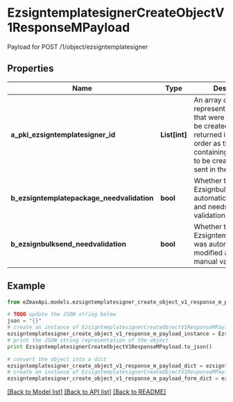 # EzsigntemplatesignerCreateObjectV1ResponseMPayload

Payload for POST /1/object/ezsigntemplatesigner

## Properties

Name | Type | Description | Notes
------------ | ------------- | ------------- | -------------
**a_pki_ezsigntemplatesigner_id** | **List[int]** | An array of unique IDs representing the object that were requested to be created.  They are returned in the same order as the array containing the objects to be created that was sent in the request. | 
**b_ezsigntemplatepackage_needvalidation** | **bool** | Whether the Ezsignbulksend was automatically modified and needs a manual validation | 
**b_ezsignbulksend_needvalidation** | **bool** | Whether the Ezsigntemplatepackage was automatically modified and needs a manual validation | 

## Example

```python
from eZmaxApi.models.ezsigntemplatesigner_create_object_v1_response_m_payload import EzsigntemplatesignerCreateObjectV1ResponseMPayload

# TODO update the JSON string below
json = "{}"
# create an instance of EzsigntemplatesignerCreateObjectV1ResponseMPayload from a JSON string
ezsigntemplatesigner_create_object_v1_response_m_payload_instance = EzsigntemplatesignerCreateObjectV1ResponseMPayload.from_json(json)
# print the JSON string representation of the object
print EzsigntemplatesignerCreateObjectV1ResponseMPayload.to_json()

# convert the object into a dict
ezsigntemplatesigner_create_object_v1_response_m_payload_dict = ezsigntemplatesigner_create_object_v1_response_m_payload_instance.to_dict()
# create an instance of EzsigntemplatesignerCreateObjectV1ResponseMPayload from a dict
ezsigntemplatesigner_create_object_v1_response_m_payload_form_dict = ezsigntemplatesigner_create_object_v1_response_m_payload.from_dict(ezsigntemplatesigner_create_object_v1_response_m_payload_dict)
```
[[Back to Model list]](../README.md#documentation-for-models) [[Back to API list]](../README.md#documentation-for-api-endpoints) [[Back to README]](../README.md)


